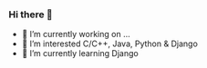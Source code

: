 ### Hi there 👋

- 🔭 I’m currently working on ... 
- 🔭 I’m interested C/C++, Java, Python & Django
- 🌱 I’m currently learning Django

<!--
**asenturk22/asenturk22** is a ✨ _special_ ✨ repository because its `README.md` (this file) appears on your GitHub profile.

Here are some ideas to get you started:
-->
